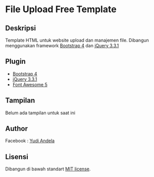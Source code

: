 # File Upload Free Template

## Deskripsi

Template HTML untuk website upload dan manajemen file.
Dibangun menggunakan framework [Bootstrap 4](https://getbootstrap.com) dan [jQuery 3.3.1](http://jquery.com/)

## Plugin

* [Bootstrap 4](https://getbootstrap.com)
* [jQuery 3.3.1](http://jquery.com/)
* [Font Awesome 5](https://fontawesome.com/)

## Tampilan

Belum ada tampilan untuk saat ini

## Author

Facebook : [Yudi Andela](https://www.facebook.com/Ody12)

## Lisensi

Dibangun di bawah standart [MIT license](https://opensource.org/licenses/MIT).